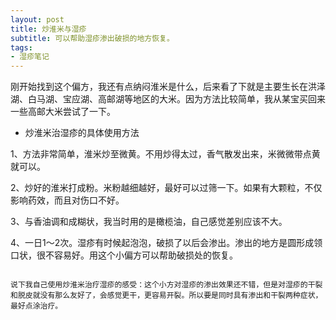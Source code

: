 ```yaml
---
layout: post
title: 炒淮米与湿疹 
subtitle: 可以帮助湿疹渗出破损的地方恢复。
tags:
- 湿疹笔记
---
```


刚开始找到这个偏方，我还有点纳闷淮米是什么，后来看了下就是主要生长在洪泽湖、白马湖、宝应湖、高邮湖等地区的大米。因为方法比较简单，我从某宝买回来一些高邮大米尝试了一下。

- 炒淮米治湿疹的具体使用方法

1、方法非常简单，淮米炒至微黄。不用炒得太过，香气散发出来，米微微带点黄就可以。

2、炒好的淮米打成粉。米粉越细越好，最好可以过筛一下。如果有大颗粒，不仅影响药效，而且对伤口不好。

3、与香油调和成糊状，我当时用的是橄榄油，自己感觉差别应该不大。

4、一日1～2次。湿疹有时候起泡泡，破损了以后会渗出。渗出的地方是圆形成领口状，很不容易好。用这个小偏方可以帮助破损处的恢复。
```

说下我自己使用炒淮米治疗湿疹的感受：这个小方对湿疹的渗出效果还不错，但是对湿疹的干裂和脱皮就没有那么友好了，会感觉更干，更容易开裂。所以要是同时具有渗出和干裂两种症状，最好点涂治疗。


